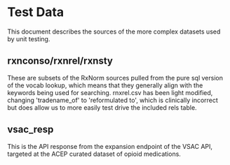 # Test Data

This document describes the sources of the more complex datasets 
used by unit testing.

## rxnconso/rxnrel/rxnsty

These are subsets of the RxNorm sources pulled from the pure sql version of the
vocab lookup, which means that they generally align with the keywords being used
for searching. rnxrel.csv has been light modified, changing 'tradename_of' to
'reformulated to', which is clinically incorrect but does allow us to more
easily test drive the included rels table.

## vsac_resp

This is the API response from the expansion endpoint of the VSAC API, targeted
at the ACEP curated dataset of opioid medications.